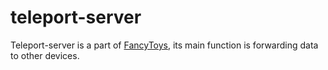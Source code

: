 # teleport-server

Teleport-server is a part of [FancyToys](https://github.com/MoeexT/FancyToys), its main function is forwarding data to other devices.
